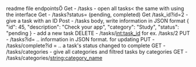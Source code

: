 readme file
endpointsÖ
Get  - /tasks - open all tasks< the same with using the interface
Get - /tasks?status= (pending, completed)
Get /task_id?id=2 - give a task with an ID
Post - /tasks  body, write information in JSON format {
            "id": 45,
            "description": "Check your app",
            "category": "Study",
            "status": "pending        }  - add a new task
DELETE -  /tasks/<int:task_id> for ex. /tasks/2
PUT - /tasks?id= .. information in JSON format. for updating
PUT - /tasks/complete?id = ..  a task's status changed to complete
GET - /tasks/categories  - give all categories and filtred tasks by categories 
GET - /tasks/categories/<string:category_name> 
  
  

